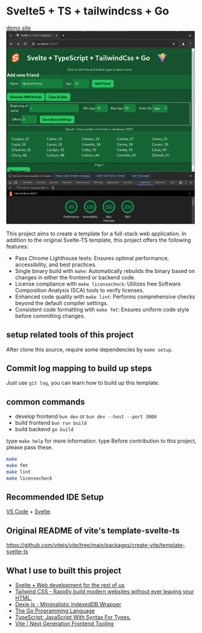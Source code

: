 # Svelte5 + TS + tailwindcss + Go
[demo site](https://dlintw.github.io/svelte5-ts-tailwind-go/)
<img src="screenshot.png" alt="screenshot" width="500" />

This project aims to create a template for a full-stack web application. In
addition to the original Svelte-TS template, this project offers the following features:

- Pass Chrome Lighthouse tests: Ensures optimal performance, accessibility, and
  best practices.
- Single binary build with `make`: Automatically rebuilds the binary based on
  changes in either the frontend or backend code.
- License compliance with `make licensecheck`: Utilizes free Software
  Composition Analysis (SCA) tools to verify licenses.
- Enhanced code quality with `make lint`: Performs comprehensive checks beyond
  the default compiler settings.
- Consistent code formatting with `make fmt`: Ensures uniform code style before
  committing changes.

## setup related tools of this project

After clone this source, require some dependencies by `make setup`.

## Commit log mapping to build up steps

Just use `git log`, you can learn how to build up this template.

## common commands

- develop frontend `bun dev` or `bun dev --host --port 3000`
- build frontend `bun run build`
- build backend `go build`

type `make help` for more information. type
Before contribution to this project, please pass these.

```sh
make
make fmt
make lint
make licensecheck
```

## Recommended IDE Setup

[VS Code](https://code.visualstudio.com/) + [Svelte](https://marketplace.visualstudio.com/items?itemName=svelte.svelte-vscode).

## Original README of vite's template-svelte-ts

<https://github.com/vitejs/vite/tree/main/packages/create-vite/template-svelte-ts>

## What I use to built this project

- [Svelte • Web development for the rest of us](https://svelte.dev/)
- [Tailwind CSS - Rapidly build modern websites without ever leaving your HTML.](https://tailwindcss.com/)
- [Dexie.js - Minimalistic IndexedDB Wrapper](https://dexie.org/)
- [The Go Programming Language](https://go.dev/)
- [TypeScript: JavaScript With Syntax For Types.](https://www.typescriptlang.org/)
- [Vite | Next Generation Frontend Tooling](https://vite.dev/)
